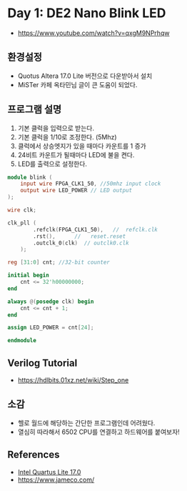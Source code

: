 # Day 1: DE2 Nano Blink LED

- https://www.youtube.com/watch?v=qxgM9NPrhqw

## 환경설정

- Quotus Altera 17.0 Lite 버전으로 다운받아서 설치
- MiSTer 카페 옥타민님 글이 큰 도움이 되었다.

## 프로그램 설명

1. 기본 클럭을 입력으로 받는다.
2. 기본 클럭을 1/10로 조정한다. (5Mhz)
3. 클럭에서 상승엣지가 있을 때마다 카운트를 1 증가
4. 24비트 카운트가 될때마다 LED에 불을 켠다.
5. LED를 출력으로 설정한다.

```verilog
module blink (
    input wire FPGA_CLK1_50, //50mhz input clock
    output wire LED_POWER // LED output    
);

wire clk;

clk_pll (
		.refclk(FPGA_CLK1_50),   //  refclk.clk
		.rst(),      //   reset.reset
		.outclk_0(clk)  // outclk0.clk
	);

reg [31:0] cnt; //32-bit counter

initial begin
    cnt <= 32'h00000000;
end

always @(posedge clk) begin
    cnt <= cnt + 1;
end

assign LED_POWER = cnt[24];

endmodule

```
## Verilog Tutorial

- https://hdlbits.01xz.net/wiki/Step_one


## 소감

- 헬로 월드에 해당하는 간단한 프로그램인데 어려웠다.
- 열심히 따라해서 6502 CPU를 연결하고 하드웨어를 붙여보자!

## References

- [Intel Quartus Lite 17.0](https://www.intel.com/content/www/us/en/software-kit/669557/intel-quartus-prime-lite-edition-design-software-version-17-0-for-windows.html?)
- https://www.jameco.com/